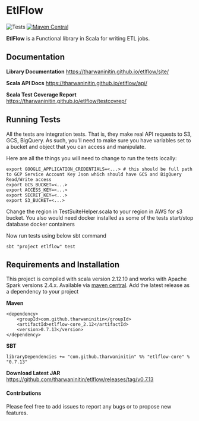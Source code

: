 EtlFlow
====

![Tests](https://github.com/tharwaninitin/etlflow/workflows/Tests/badge.svg)
[![Maven Central](https://maven-badges.herokuapp.com/maven-central/com.github.tharwaninitin/etlflow-core_2.12/badge.svg)](https://mvnrepository.com/artifact/com.github.tharwaninitin/etlflow-core)

**EtlFlow** is a Functional library in Scala for writing ETL jobs.

## Documentation

__Library Documentation__  https://tharwaninitin.github.io/etlflow/site/

__Scala API Docs__ https://tharwaninitin.github.io/etlflow/api/

__Scala Test Coverage Report__  https://tharwaninitin.github.io/etlflow/testcovrep/

## Running Tests
All the tests are integration tests. That is, they make real API requests to S3, GCS, BigQuery. 
As such, you'll need to make sure you have variables set to a bucket and object that you can access and manipulate.

Here are all the things you will need to change to run the tests locally:

 ```shell
 export GOOGLE_APPLICATION_CREDENTIALS=<...> # this should be full path to GCP Service Account Key Json which should have GCS and BigQuery Read/Write access
 export GCS_BUCKET=<...> 
 export ACCESS_KEY=<...>
 export SECRET_KEY=<...>
 export S3_BUCKET=<...>
```
Change the region in TestSuiteHelper.scala to your region in AWS for s3 bucket.
You also would need docker installed as some of the tests start/stop database docker containers

Now run tests using below sbt command
 ```shell
 sbt "project etlflow" test
 ```

## Requirements and Installation
This project is compiled with scala version 2.12.10 and works with Apache Spark versions 2.4.x.
Available via [maven central](https://mvnrepository.com/artifact/com.github.tharwaninitin/etlflow-core). 
Add the latest release as a dependency to your project

__Maven__
```
<dependency>
    <groupId>com.github.tharwaninitin</groupId>
    <artifactId>etlflow-core_2.12</artifactId>
    <version>0.7.13</version>
</dependency>
```
__SBT__
```
libraryDependencies += "com.github.tharwaninitin" %% "etlflow-core" % "0.7.13"
```
__Download Latest JAR__ https://github.com/tharwaninitin/etlflow/releases/tag/v0.7.13

#### Contributions
Please feel free to add issues to report any bugs or to propose new features.
